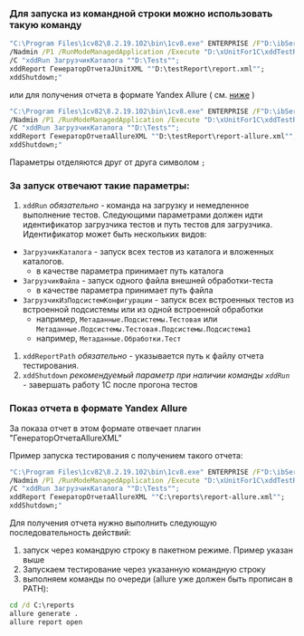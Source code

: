 ### Для запуска из командной строки можно использовать такую команду 
```cmd
"C:\Program Files\1cv82\8.2.19.102\bin\1cv8.exe" ENTERPRISE /F"D:\ibService" 
/Nadmin /P1 /RunModeManagedApplication /Execute "D:\xUnitFor1C\xddTestRunner.epf"
/C "xddRun ЗагрузчикКаталога ""D:\Tests"";
xddReport ГенераторОтчетаJUnitXML ""D:\testReport\report.xml"";
xddShutdown;"
```
или для получения отчета в формате Yandex Allure ( см. [ниже](https://github.com/xDrivenDevelopment/xUnitFor1C/wiki/%D0%97%D0%B0%D0%BF%D1%83%D1%81%D0%BA-%D1%82%D0%B5%D1%81%D1%82%D0%BE%D0%B2-%D0%B8%D0%B7-%D0%BA%D0%BE%D0%BC%D0%B0%D0%BD%D0%B4%D0%BD%D0%BE%D0%B9-%D1%81%D1%82%D1%80%D0%BE%D0%BA%D0%B8-%D0%B8-%D0%BF%D0%BE%D0%BB%D1%83%D1%87%D0%B5%D0%BD%D0%B8%D0%B5-%D1%84%D0%B0%D0%B9%D0%BB%D0%BE%D0%B2-%D1%80%D0%B5%D0%B7%D1%83%D0%BB%D1%8C%D1%82%D0%B0%D1%82%D0%BE%D0%B2/_edit#%D0%9F%D0%BE%D0%BA%D0%B0%D0%B7-%D0%BE%D1%82%D1%87%D0%B5%D1%82%D0%B0-%D0%B2-%D1%84%D0%BE%D1%80%D0%BC%D0%B0%D1%82%D0%B5-yandex-allure) )
```cmd
"C:\Program Files\1cv82\8.2.19.102\bin\1cv8.exe" ENTERPRISE /F"D:\ibService" 
/Nadmin /P1 /RunModeManagedApplication /Execute "D:\xUnitFor1C\xddTestRunner.epf"
/C "xddRun ЗагрузчикКаталога ""D:\Tests"";
xddReport ГенераторОтчетаAllureXML ""D:\testReport\report-allure.xml"";
xddShutdown;"
```


Параметры отделяются друг от друга символом `;`

### За запуск отвечают такие параметры: 
1. `xddRun` *обязательно* - команда на загрузку и немедленное выполнение тестов. 
Следующими параметрами должен идти идентификатор загрузчика тестов и путь тестов для загрузчика. 
Идентификатор может быть нескольких видов:
  * `ЗагрузчикКаталога` - запуск всех тестов из каталога и вложенных каталогов.
    * в качестве параметра принимает путь каталога
  * `ЗагрузчикФайла` - запуск одного файла внешней обработки-теста
    * в качестве параметра принимает путь файла
  * `ЗагрузчикИзПодсистемКонфигурации` - запуск всех встроенных тестов из встроенной подсистемы или из одной встроенной обработки 
    * например, `Метаданные.Подсистемы.Тестовая` или `Метаданные.Подсистемы.Тестовая.Подсистемы.Подсистема1`
    * например, `Метаданные.Обработки.Тест`

1. `xddReportPath` *обязательно* - указывается путь к файлу отчета тестирования. 
1. `xddShutdown` *рекомендуемый параметр при наличии команды `xddRun`* - завершать работу 1С после прогона тестов 

### Показ отчета в формате Yandex Allure

За показа отчет в этом формате отвечает плагин "ГенераторОтчетаAllureXML" 

Пример запуска тестирования с получением такого отчета:
```cmd
"C:\Program Files\1cv82\8.2.19.102\bin\1cv8.exe" ENTERPRISE /F"D:\ibService" 
/Nadmin /P1 /RunModeManagedApplication /Execute "D:\xUnitFor1C\xddTestRunner.epf"
/C "xddRun ЗагрузчикКаталога ""D:\Tests"";
xddReport ГенераторОтчетаAllureXML ""C:\reports\report-allure.xml"";
xddShutdown;"
```

Для получения отчета нужно выполнить следующую последовательность действий:

1. запуск через командрую строку в пакетном режиме. Пример указан выше
1. Запускаем тестирование через указанную командную строку
1. выполняем команды по очереди (allure уже должен быть прописан в PATH):
```cmd
cd /d C:\reports
allure generate .
allure report open
```